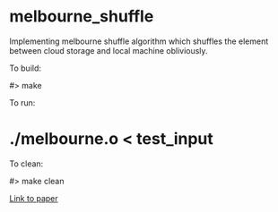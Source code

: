 # melbourne_shuffle
Implementing melbourne shuffle algorithm which shuffles the element between cloud storage and local machine obliviously.

To build:

#> make

To run:

# ./melbourne.o < test_input 

To clean:

#> make clean


[Link to paper](https://arxiv.org/abs/1402.5524)

